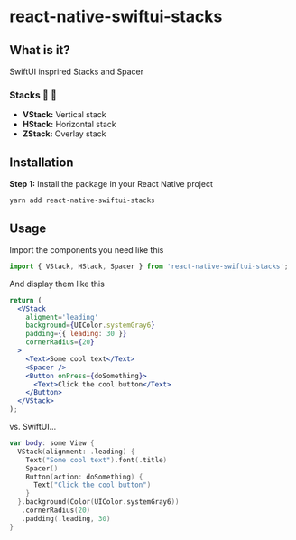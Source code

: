 # react-native-swiftui-stacks

## What is it?

SwiftUI insprired Stacks and Spacer

### Stacks :pancakes: :abcd:

- **VStack:** Vertical stack
- **HStack:** Horizontal stack
- **ZStack:** Overlay stack

## Installation

**Step 1:** Install the package in your React Native project

```console
yarn add react-native-swiftui-stacks
```

## Usage

Import the components you need like this

```javascript
import { VStack, HStack, Spacer } from 'react-native-swiftui-stacks';
```

And display them like this

```jsx
return (
  <VStack
    aligment='leading'
    background={UIColor.systemGray6}
    padding={{ leading: 30 }}
    cornerRadius={20}
  >
    <Text>Some cool text</Text>
    <Spacer />
    <Button onPress={doSomething}>
      <Text>Click the cool button</Text>
    </Button>
  </VStack>
);
```

vs. SwiftUI...

```swift
var body: some View {
  VStack(alignment: .leading) {
    Text("Some cool text").font(.title)
    Spacer()
    Button(action: doSomething) {
      Text("Click the cool button")
    }
  }.background(Color(UIColor.systemGray6))
   .cornerRadius(20)
   .padding(.leading, 30)
}
```
